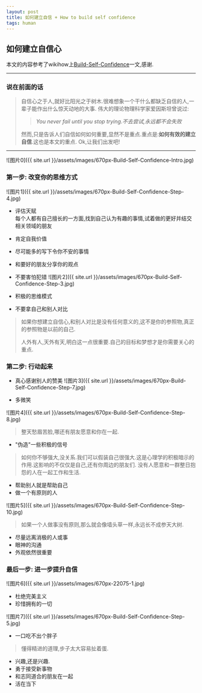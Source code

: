 ```yaml
---
layout: post
title: 如何建立自信 + How to build self confidence
tags: human
---
```


如何建立自信心
------------

本文的内容参考了wikihow上[Build-Self-Confidence](http://www.wikihow.com/Build-Self-Confidence/)一文,感谢.

---


### 说在前面的话

> 自信心之于人,就好比阳光之于树木.很难想象一个干什么都缺乏自信的人,一辈子能作出什么惊天动地的大事.
> 伟大的理论物理科学家爱因斯坦曾说过:
>
>> *You never fail until you stop trying.不去尝试,永远都不会失败*
>
> 然而,只是告诉人们自信如何如何重要,显然不是重点.重点是:**如何有效的建立自信**.这也是本文的重点.
> Ok,让我们出发吧!

---

![图片0]({{ site.url }}/assets/images/670px-Build-Self-Confidence-Intro.jpg)

### 第一步: 改变你的思维方式
![图片1]({{ site.url }}/assets/images/670px-Build-Self-Confidence-Step-4.jpg)

* 评估天赋  <br />
每个人都有自己擅长的一方面,找到自己认为有趣的事情,试着做的更好并结交相关领域的朋友
* 肯定自我价值
* 尽可能多的写下令你不安的事情
* 和要好的朋友分享你的观点
* 不要害怕犯错
![图片2]({{ site.url }}/assets/images/670px-Build-Self-Confidence-Step-3.jpg)

* 积极的思维模式
* 不要拿自己和别人对比

> 如果你想建立自信心,和别人对比是没有任何意义的,这不是你的参照物,真正的参照物是以前的自己.
>
> 人外有人,天外有天,明白这一点很重要.自己的目标和梦想才是你需要关心的重点.

### 第二步: 行动起来

* 真心感谢别人的赞美
![图片3]({{ site.url }}/assets/images/670px-Build-Self-Confidence-Step-7.jpg)

* 多微笑

![图片4]({{ site.url }}/assets/images/670px-Build-Self-Confidence-Step-8.jpg)

> 整天愁眉苦脸,哪还有朋友愿意和你在一起.

* "伪造"一些积极的信号

> 如何你不够强大,没关系.我们可以假装自己很强大.这是心理学的积极暗示的作用.这影响的不仅仅是自己,还有你周边的朋友们. 没有人愿意和一群整日抱怨的人在一起工作和生活.

* 帮助别人就是帮助自己
* 做一个有原则的人 

![图片5]({{ site.url }}/assets/images/670px-Build-Self-Confidence-Step-10.jpg)

> 如果一个人做事没有原则,那么就会像墙头草一样,永远长不成参天大树.

* 尽量远离消极的人或事
* 眼神的沟通
* 外观依然很重要

### 最后一步: 进一步提升自信

![图片6]({{ site.url }}/assets/images/670px-22075-1.jpg)

* 杜绝完美主义
* 珍惜拥有的一切

![图片7]({{ site.url }}/assets/images/670px-Build-Self-Confidence-Step-5.jpg)

* 一口吃不出个胖子

> 懂得精进的道理,步子太大容易扯着蛋.

* 兴趣,还是兴趣.
* 勇于接受新事物
* 和志同道合的朋友在一起
* 活在当下 


